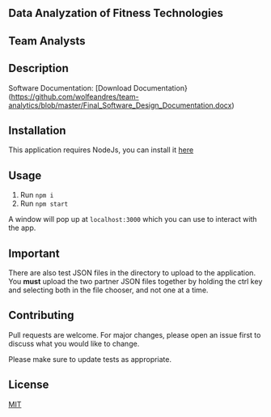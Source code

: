 ## Data Analyzation of Fitness Technologies

## Team Analysts

## Description
Software Documentation: [Download Documentation}(https://github.com/wolfeandres/team-analytics/blob/master/Final_Software_Design_Documentation.docx)

## Installation
This application requires NodeJs, you can install it [here](https://nodejs.org/en/download/)

## Usage
1. Run `npm i`
2. Run `npm start`

A window will pop up at `localhost:3000` which you can use to interact with the app. 

## Important 
There are also test JSON files in the directory to upload to the application. You **must** upload the two partner JSON files together by holding the ctrl key and selecting both in the file chooser, and not one at a time.

## Contributing

Pull requests are welcome. For major changes, please open an issue first
to discuss what you would like to change.

Please make sure to update tests as appropriate.

## License

[MIT](https://choosealicense.com/licenses/mit/)
